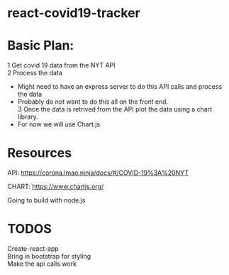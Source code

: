 # react-covid19-tracker

# Basic Plan:

1 Get covid 19 data from the NYT API <br />
2 Process the data <br />
- Might need to have an express server to do this API calls and process the data
- Probably do not want to do this all on the front end. <br />
3 Once the data is retrived from the API plot the data using a chart library. 
- For now we will use Chart.js 


# Resources 
API: https://corona.lmao.ninja/docs/#/COVID-19%3A%20NYT

CHART: https://www.chartjs.org/

Going to build with node.js



# TODOS
Create-react-app <br />
Bring in bootstrap for styling <br />
Make the api calls work <br />
